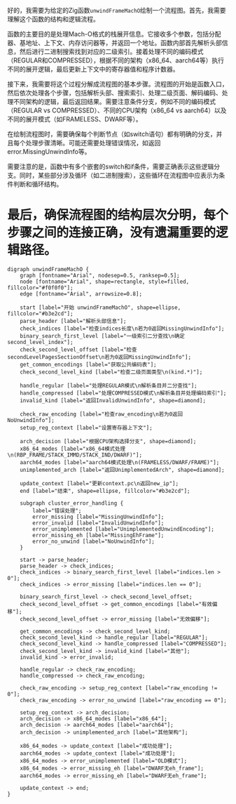 好的，我需要为给定的Zig函数`unwindFrameMachO`绘制一个流程图。首先，我需要理解这个函数的结构和逻辑流程。

函数的主要目的是处理Mach-O格式的栈展开信息。它接收多个参数，包括分配器、基地址、上下文、内存访问器等，并返回一个地址。函数内部首先解析头部信息，然后进行二进制搜索找到对应的二级索引。接着处理不同的编码模式（REGULAR和COMPRESSED），根据不同的架构（x86_64、aarch64等）执行不同的展开逻辑，最后更新上下文中的寄存器值和程序计数器。

接下来，我需要将这个过程分解成流程图的基本步骤。流程图的开始是函数入口，然后依次处理各个步骤，包括解析头部、搜索索引、处理二级页面、解码编码、处理不同架构的逻辑，最后返回结果。需要注意条件分支，例如不同的编码模式（REGULAR vs COMPRESSED）、不同的CPU架构（x86_64 vs aarch64）以及不同的展开模式（如FRAMELESS、DWARF等）。

在绘制流程图时，需要确保每个判断节点（如switch语句）都有明确的分支，并且每个处理步骤清晰。可能还需要处理错误情况，如返回error.MissingUnwindInfo等。

需要注意的是，函数中有多个嵌套的switch和if条件，需要正确表示这些逻辑分支。同时，某些部分涉及循环（如二进制搜索），这些循环在流程图中应表示为条件判断和循环结构。

最后，确保流程图的结构层次分明，每个步骤之间的连接正确，没有遗漏重要的逻辑路径。
================================================
```graphviz
digraph unwindFrameMachO {
    graph [fontname="Arial", nodesep=0.5, ranksep=0.5];
    node [fontname="Arial", shape=rectangle, style=filled, fillcolor="#f0f0f0"];
    edge [fontname="Arial", arrowsize=0.8];

    start [label="开始 unwindFrameMachO", shape=ellipse, fillcolor="#b3e2cd"];
    parse_header [label="解析头部信息"];
    check_indices [label="检查indices长度\n若为0返回MissingUnwindInfo"];
    binary_search_first_level [label="一级索引二分查找\n确定second_level_index"];
    check_second_level_offset [label="检查secondLevelPagesSectionOffset\n若为0返回MissingUnwindInfo"];
    get_common_encodings [label="获取公共编码表"];
    check_second_level_kind [label="检查二级页面类型\n(kind.*)"];

    handle_regular [label="处理REGULAR模式\n解析条目并二分查找"];
    handle_compressed [label="处理COMPRESSED模式\n解析条目并处理编码索引"];
    invalid_kind [label="返回InvalidUnwindInfo", shape=diamond];

    check_raw_encoding [label="检查raw_encoding\n若为0返回NoUnwindInfo"];
    setup_reg_context [label="设置寄存器上下文"];

    arch_decision [label="根据CPU架构选择分支", shape=diamond];
    x86_64_modes [label="x86_64模式处理\n(RBP_FRAME/STACK_IMMD/STACK_IND/DWARF)"];
    aarch64_modes [label="aarch64模式处理\n(FRAMELESS/DWARF/FRAME)"];
    unimplemented_arch [label="返回UnimplementedArch", shape=diamond];

    update_context [label="更新context.pc\n返回new_ip"];
    end [label="结束", shape=ellipse, fillcolor="#b3e2cd"];

    subgraph cluster_error_handling {
        label="错误处理";
        error_missing [label="MissingUnwindInfo"];
        error_invalid [label="InvalidUnwindInfo"];
        error_unimplemented [label="UnimplementedUnwindEncoding"];
        error_missing_eh [label="MissingEhFrame"];
        error_no_unwind [label="NoUnwindInfo"];
    }

    start -> parse_header;
    parse_header -> check_indices;
    check_indices -> binary_search_first_level [label="indices.len > 0"];
    check_indices -> error_missing [label="indices.len == 0"];

    binary_search_first_level -> check_second_level_offset;
    check_second_level_offset -> get_common_encodings [label="有效偏移"];
    check_second_level_offset -> error_missing [label="无效偏移"];

    get_common_encodings -> check_second_level_kind;
    check_second_level_kind -> handle_regular [label="REGULAR"];
    check_second_level_kind -> handle_compressed [label="COMPRESSED"];
    check_second_level_kind -> invalid_kind [label="其他"];
    invalid_kind -> error_invalid;

    handle_regular -> check_raw_encoding;
    handle_compressed -> check_raw_encoding;

    check_raw_encoding -> setup_reg_context [label="raw_encoding != 0"];
    check_raw_encoding -> error_no_unwind [label="raw_encoding == 0"];

    setup_reg_context -> arch_decision;
    arch_decision -> x86_64_modes [label="x86_64"];
    arch_decision -> aarch64_modes [label="aarch64"];
    arch_decision -> unimplemented_arch [label="其他架构"];

    x86_64_modes -> update_context [label="成功处理"];
    aarch64_modes -> update_context [label="成功处理"];
    x86_64_modes -> error_unimplemented [label="OLD模式"];
    x86_64_modes -> error_missing_eh [label="DWARF无eh_frame"];
    aarch64_modes -> error_missing_eh [label="DWARF无eh_frame"];

    update_context -> end;
}
```